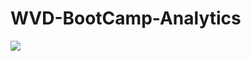 # WVD-BootCamp-Analytics

<a href="https://portal.azure.com/#create/Microsoft.Template/uri/'https://raw.githubusercontent.com/ml58158/WVD-BootCamp-Analytics/master/UsersOverTime.json" target="_blank"><img src="http://azuredeploy.net/deploybutton.png"/></a>
